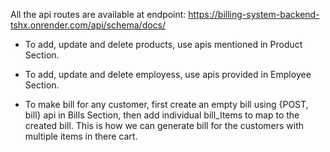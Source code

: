 All the api routes are available at endpoint: https://billing-system-backend-tshx.onrender.com/api/schema/docs/

- To add, update and delete products, use apis mentioned in Product Section.

- To add, update and delete employess, use apis provided in Employee Section.

- To make bill for any customer, first create an empty bill using {POST, bill} api in Bills Section, then add individual bill_Items to map to the created bill. This is how we can generate bill for the customers with multiple items in there cart.

